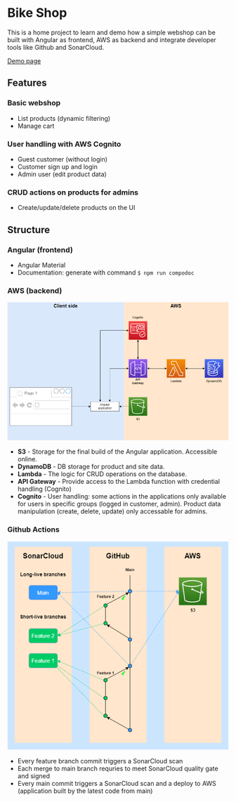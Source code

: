 # Bike Shop

This is a home project to learn and demo how a simple webshop can be built with Angular as frontend, AWS as backend and integrate developer tools like Github and SonarCloud.

[Demo page](http://odzo-bikeshop.s3-website.us-east-2.amazonaws.com/ "Demo page")

## Features

### Basic webshop
- List products (dynamic filtering)
- Manage cart

### User handling with AWS Cognito
- Guest customer (without login)
- Customer sign up and login
- Admin user (edit product data)

### CRUD actions on products for admins
- Create/update/delete products on the UI

## Structure

### Angular (frontend)
- Angular Material
- Documentation: generate with command `$ npm run compodoc`

### AWS (backend)
![AWS diagram](/bikeshop-aws.png?raw=true "AWS diagram")
* __S3__ - Storage for the final build of the Angular application. Accessible online.
* __DynamoDB__ - DB storage for product and site data.
* __Lambda__ - The logic for CRUD operations on the database.
* __API Gateway__ - Provide access to the Lambda function with credential handling (Cognito)
* __Cognito__ - User handling: some actions in the applications only available for users in specific groups (logged in customer, admin). Product data manipulation (create, delete, update) only accessable for admins.

### Github Actions
![Dev flow](/bikeshop-devflow.png?raw=true "Dev flow")
- Every feature branch commit triggers a SonarCloud scan
- Each merge to main branch requries to meet SonarCloud quality gate and signed
- Every main commit triggers a SonarCloud scan and a deploy to AWS (application built by the latest code from main)

